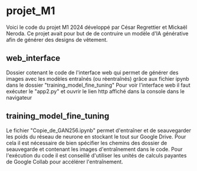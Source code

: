 # projet_M1
Voici le code du projet M1 2024 développé par César Regrettier et Mickaël Neroda. Ce projet avait pour but de de contruire un modèle d'IA générative afin de générer des designs de vêtement.

## web_interface
Dossier cotenant le code de l'interface web qui permet de générer des images avec les modèles entraînés (ou réentraînés) grâce aux fichier ipynb dans le dossier "training_model_fine_tuning"
Pour voir l'interface web il faut exécuter le "app2.py" et ouvrir le lien http affiché dans la console dans le navigateur

## training_model_fine_tuning
Le fichier "Copie_de_GAN256.ipynb" permet d'entraîner et de seauvegarder les poids du réseau de neurone en stockant le tout sur Google Drive. Pour cela il est nécessaire de bien spécifier les chemins des dossier de seauvegarde et contenant les images d'entraînement dans le code.
Pour l'exécution du code il est conseillé d'utiliser les unités de calculs payantes de Google Collab pour accélérer l'entraînement.
